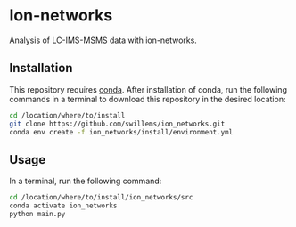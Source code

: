# Ion-networks
Analysis of LC-IMS-MSMS data with ion-networks.

## Installation
This repository requires [conda](https://conda.io/projects/conda/en/latest/index.html). After installation of conda, run the following commands in a terminal to download this repository in the desired location:

```bash
cd /location/where/to/install
git clone https://github.com/swillems/ion_networks.git
conda env create -f ion_networks/install/environment.yml
```

## Usage

In a terminal, run the following command:

```bash
cd /location/where/to/install/ion_networks/src
conda activate ion_networks
python main.py
```
